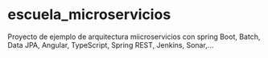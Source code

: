 # escuela_microservicios
Proyecto de ejemplo de arquitectura miicroservicios con spring Boot, Batch, Data JPA, Angular, TypeScript, Spring REST, Jenkins, Sonar,...
